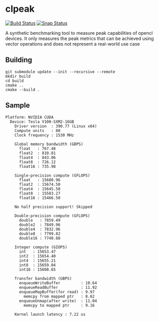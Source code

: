 # clpeak

[![Build Status](https://travis-ci.com/krrishnarraj/clpeak.svg?branch=master)](https://travis-ci.com/krrishnarraj/clpeak)
[![Snap Status](https://build.snapcraft.io/badge/krrishnarraj/clpeak.svg)](https://build.snapcraft.io/user/krrishnarraj/clpeak)

A synthetic benchmarking tool to measure peak capabilities of opencl devices. It only measures the peak metrics that can be achieved using vector operations and does not represent a real-world use case

## Building

```console
git submodule update --init --recursive --remote
mkdir build
cd build
cmake ..
cmake --build .
```

## Sample

```text
Platform: NVIDIA CUDA
  Device: Tesla V100-SXM2-16GB
    Driver version  : 390.77 (Linux x64)
    Compute units   : 80
    Clock frequency : 1530 MHz

    Global memory bandwidth (GBPS)
      float   : 767.48
      float2  : 810.81
      float4  : 843.06
      float8  : 726.12
      float16 : 735.98

    Single-precision compute (GFLOPS)
      float   : 15680.96
      float2  : 15674.50
      float4  : 15645.58
      float8  : 15583.27
      float16 : 15466.50

    No half precision support! Skipped

    Double-precision compute (GFLOPS)
      double   : 7859.49
      double2  : 7849.96
      double4  : 7832.96
      double8  : 7799.82
      double16 : 7740.88

    Integer compute (GIOPS)
      int   : 15653.47
      int2  : 15654.40
      int4  : 15655.21
      int8  : 15659.04
      int16 : 15608.65

    Transfer bandwidth (GBPS)
      enqueueWriteBuffer         : 10.64
      enqueueReadBuffer          : 11.92
      enqueueMapBuffer(for read) : 9.97
        memcpy from mapped ptr   : 8.62
      enqueueUnmap(after write)  : 11.04
        memcpy to mapped ptr     : 9.16

    Kernel launch latency : 7.22 us
```
